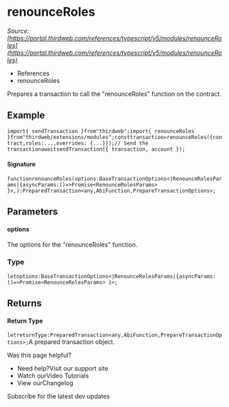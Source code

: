 # renounceRoles

*Source: [https://portal.thirdweb.com/references/typescript/v5/modules/renounceRoles](https://portal.thirdweb.com/references/typescript/v5/modules/renounceRoles)*

* References
* renounceRoles

Prepares a transaction to call the "renounceRoles" function on the contract.

## Example

`import{ sendTransaction }from"thirdweb";import{ renounceRoles }from"thirdweb/extensions/modules";consttransaction=renounceRoles({contract,roles:...,overrides: {...}});// Send the transactionawaitsendTransaction({ transaction, account });`
#### Signature

`functionrenounceRoles(options:BaseTransactionOptions<|RenounceRolesParams|{asyncParams:()=>Promise<RenounceRolesParams> }>,):PreparedTransaction<any,AbiFunction,PrepareTransactionOptions>;`
## Parameters

#### options

The options for the "renounceRoles" function.

### Type

`letoptions:BaseTransactionOptions<|RenounceRolesParams|{asyncParams:()=>Promise<RenounceRolesParams> }>;`
## Returns

#### Return Type

`letreturnType:PreparedTransaction<any,AbiFunction,PrepareTransactionOptions>;`A prepared transaction object.

Was this page helpful?

* Need help?Visit our support site
* Watch ourVideo Tutorials
* View ourChangelog

Subscribe for the latest dev updates

